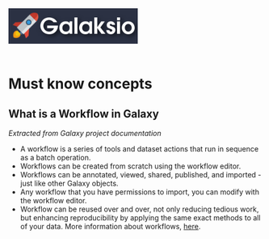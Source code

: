 <div class="imageContainer" style="" >
    <img src="galaksio_logo.png" title="Galaksio logo." style=" height: 70px !important; margin-bottom: 20px; ">
</div>


# Must know concepts
## What is a Workflow in Galaxy
*Extracted from Galaxy project documentation*
* A workflow is a series of tools and dataset actions that run in sequence as a batch operation.
* Workflows can be created from scratch using the workflow editor.
* Workflows can be annotated, viewed, shared, published, and imported - just like other Galaxy objects.
* Any workflow that you have permissions to import, you can modify with the workflow editor.
* Workflow can be reused over and over, not only reducing tedious work, but enhancing reproducibility by applying the same exact methods to all of your data.
More information about workflows, [here](https://galaxyproject.org/learn/advanced-workflow/).

